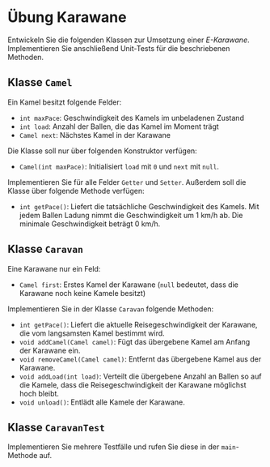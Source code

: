 # Übung Karawane

Entwickeln Sie die folgenden Klassen zur Umsetzung einer *E-Karawane*. Implementieren Sie anschließend Unit-Tests für die beschriebenen Methoden.

## Klasse `Camel`

Ein Kamel besitzt folgende Felder:

- `int maxPace`: Geschwindigkeit des Kamels im unbeladenen Zustand
- `int load`: Anzahl der Ballen, die das Kamel im Moment trägt
- `Camel next`: Nächstes Kamel in der Karawane

Die Klasse soll nur über folgenden Konstruktor verfügen:

- `Camel(int maxPace)`: Initialisiert `load` mit `0` und `next` mit `null`.

Implementieren Sie für alle Felder `Getter` und `Setter`. Außerdem soll die Klasse über folgende Methode verfügen:

- `int getPace()`: Liefert die tatsächliche Geschwindigkeit des Kamels. Mit jedem Ballen Ladung nimmt die Geschwindigkeit um 1 km/h ab. Die minimale Geschwindigkeit beträgt 0 km/h.

## Klasse `Caravan`

Eine Karawane nur ein Feld:

- `Camel first`: Erstes Kamel der Karawane (`null` bedeutet, dass die Karawane noch keine Kamele besitzt)

Implementieren Sie in der Klasse `Caravan` folgende Methoden:

- `int getPace()`: Liefert die aktuelle Reisegeschwindigkeit der Karawane, die vom langsamsten Kamel bestimmt wird.
- `void addCamel(Camel camel)`: Fügt das übergebene Kamel am Anfang der Karawane ein.
- `void removeCamel(Camel camel)`: Entfernt das übergebene Kamel aus der Karawane.
- `void addLoad(int load)`: Verteilt die übergebene Anzahl an Ballen so auf die Kamele, dass die Reisegeschwindigkeit der Karawane möglichst hoch bleibt.
- `void unload()`: Entlädt alle Kamele der Karawane.

## Klasse `CaravanTest`

Implementieren Sie mehrere Testfälle und rufen Sie diese in der `main`-Methode auf.